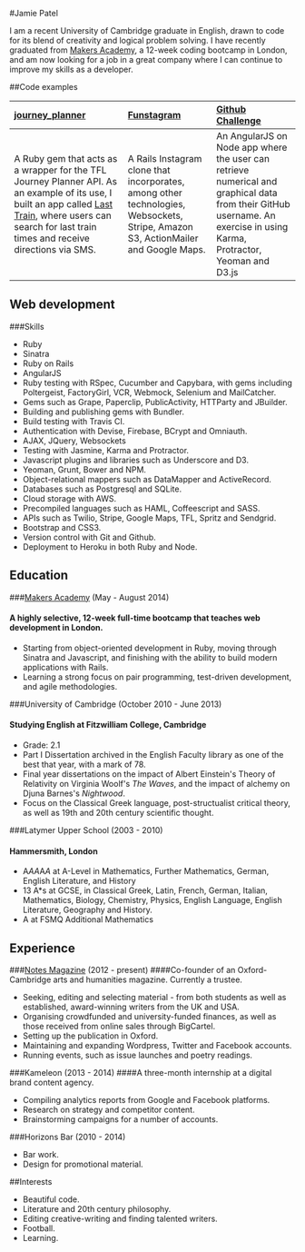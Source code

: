 #Jamie Patel

I am a recent University of Cambridge graduate in English, drawn to code for its blend of creativity and logical problem solving. I have recently graduated from [Makers Academy](http://makersacademy.com), a 12-week coding bootcamp in London, and am now looking for a job in a great company where I can continue to improve my skills as a developer.

##Code examples


| [journey_planner](https://github.com/jpatel531/journey_planner) | [Funstagram](https://github.com/jpatel531/funstagram) | [Github Challenge](https://github.com/jpatel531/github_challenge) |
|:------------ |:----------- |:---------------------------------- |
| A Ruby gem that acts as a wrapper for the TFL Journey Planner API. As an example of its use, I built an app called [Last Train](https://github.com/jpatel531/last-train), where users can search for last train times and receive directions via SMS. | A Rails Instagram clone that incorporates, among other technologies, Websockets, Stripe, Amazon S3, ActionMailer and Google Maps.  | An AngularJS on Node app where the user can retrieve numerical and graphical data from their GitHub username. An exercise in using Karma, Protractor, Yeoman and D3.js |

## Web development

###Skills

* Ruby
* Sinatra
* Ruby on Rails
* AngularJS
* Ruby testing with RSpec, Cucumber and Capybara, with gems including Poltergeist, FactoryGirl, VCR, Webmock, Selenium and MailCatcher.
* Gems such as Grape, Paperclip, PublicActivity, HTTParty and JBuilder.
* Building and publishing gems with Bundler.
* Build testing with Travis CI.
* Authentication with Devise, Firebase, BCrypt and Omniauth.
* AJAX, JQuery, Websockets
* Testing with Jasmine, Karma and Protractor.
* Javascript plugins and libraries such as Underscore and D3.
* Yeoman, Grunt, Bower and NPM.
* Object-relational mappers such as DataMapper and ActiveRecord.
* Databases such as Postgresql and SQLite.
* Cloud storage with AWS.
* Precompiled languages such as HAML, Coffeescript and SASS.
* APIs such as Twilio, Stripe, Google Maps, TFL, Spritz and Sendgrid.
* Bootstrap and CSS3.
* Version control with Git and Github.
* Deployment to Heroku in both Ruby and Node.


## Education

###[Makers Academy](http://makersacademy.com) (May - August 2014)
#### A highly selective, 12-week full-time bootcamp that teaches web development in London.

* Starting from object-oriented development in Ruby, moving through Sinatra and Javascript, and finishing with the ability to build modern applications with Rails.
* Learning a strong focus on pair programming, test-driven development, and agile methodologies.

###University of Cambridge (October 2010 - June 2013)
#### Studying English at Fitzwilliam College, Cambridge

* Grade: 2.1
* Part I Dissertation archived in the English Faculty library as one of the best that year, with a mark of 78.
* Final year dissertations on the impact of Albert Einstein's Theory of Relativity on Virginia Woolf's _The Waves_, and the impact of alchemy on Djuna Barnes's _Nightwood_.
* Focus on the Classical Greek language, post-structualist critical theory, as well as 19th and 20th century scientific thought.

###Latymer Upper School (2003 - 2010)
#### Hammersmith, London

* A*AA*A*A* at A-Level in Mathematics, Further Mathematics, German, English Literature, and History
* 13 A*s at GCSE, in Classical Greek, Latin, French, German, Italian, Mathematics, Biology, Chemistry, Physics, English Language, English Literature, Geography and History.
* A at FSMQ Additional Mathematics

## Experience

###[Notes Magazine](http://facebook.com/notespublication) (2012 - present)
####Co-founder of an Oxford-Cambridge arts and humanities magazine. Currently a trustee.

* Seeking, editing and selecting material - from both students as well as established, award-winning writers from the UK and USA.
* Organising crowdfunded and university-funded finances, as well as those received from online sales through BigCartel.
* Setting up the publication in Oxford.
* Maintaining and expanding Wordpress, Twitter and Facebook accounts.
* Running events, such as issue launches and poetry readings.


###Kameleon (2013 - 2014)
####A three-month internship at a digital brand content agency.

* Compiling analytics reports from Google and Facebook platforms.
* Research on strategy and competitor content.
* Brainstorming campaigns for a number of accounts.

###Horizons Bar (2010 - 2014)

* Bar work.
* Design for promotional material.

##Interests

* Beautiful code.
* Literature and 20th century philosophy.
* Editing creative-writing and finding talented writers.
* Football.
* Learning.

